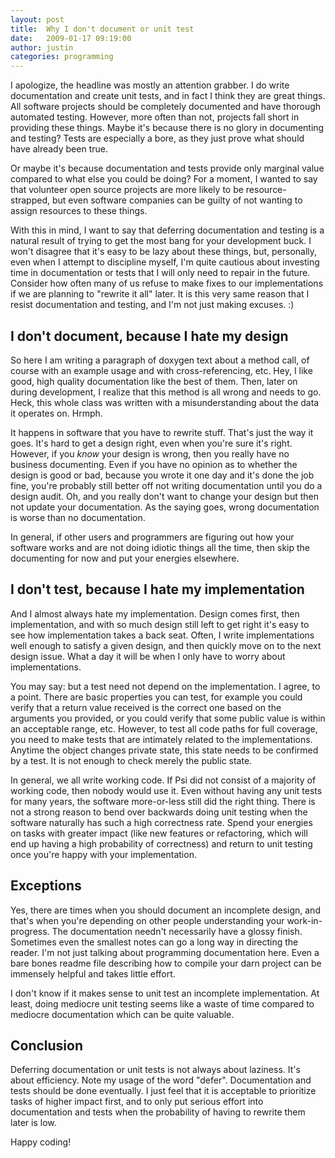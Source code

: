 ```yaml
---
layout: post
title:  Why I don't document or unit test
date:   2009-01-17 09:19:00
author: justin
categories: programming
---
```

I apologize, the headline was mostly an attention grabber. I do write documentation and create unit tests, and in fact I think they are great things. All software projects should be completely documented and have thorough automated testing. However, more often than not, projects fall short in providing these things. Maybe it's because there is no glory in documenting and testing? Tests are especially a bore, as they just prove what should have already been true.

Or maybe it's because documentation and tests provide only marginal value compared to what else you could be doing? For a moment, I wanted to say that volunteer open source projects are more likely to be resource-strapped, but even software companies can be guilty of not wanting to assign resources to these things.

With this in mind, I want to say that deferring documentation and testing is a natural result of trying to get the most bang for your development buck. I won't disagree that it's easy to be lazy about these things, but, personally, even when I attempt to discipline myself, I'm quite cautious about investing time in documentation or tests that I will only need to repair in the future. Consider how often many of us refuse to make fixes to our implementations if we are planning to "rewrite it all" later. It is this very same reason that I resist documentation and testing, and I'm not just making excuses. :)

<!--more-->

## I don't document, because I hate my design

So here I am writing a paragraph of doxygen text about a method call, of course with an example usage and with cross-referencing, etc. Hey, I like good, high quality documentation like the best of them. Then, later on during development, I realize that this method is all wrong and needs to go. Heck, this whole class was written with a misunderstanding about the data it operates on. Hrmph.

It happens in software that you have to rewrite stuff. That's just the way it goes. It's hard to get a design right, even when you're sure it's right. However, if you *know* your design is wrong, then you really have no business documenting. Even if you have no opinion as to whether the design is good or bad, because you wrote it one day and it's done the job fine, you're probably still better off not writing documentation until you do a design audit. Oh, and you really don't want to change your design but then not update your documentation. As the saying goes, wrong documentation is worse than no documentation.

In general, if other users and programmers are figuring out how your software works and are not doing idiotic things all the time, then skip the documenting for now and put your energies elsewhere.

## I don't test, because I hate my implementation

And I almost always hate my implementation. Design comes first, then implementation, and with so much design still left to get right it's easy to see how implementation takes a back seat. Often, I write implementations well enough to satisfy a given design, and then quickly move on to the next design issue. What a day it will be when I only have to worry about implementations.

You may say: but a test need not depend on the implementation. I agree, to a point. There are basic properties you can test, for example you could verify that a return value received is the correct one based on the arguments you provided, or you could verify that some public value is within an acceptable range, etc. However, to test all code paths for full coverage, you need to make tests that are intimately related to the implementations. Anytime the object changes private state, this state needs to be confirmed by a test. It is not enough to check merely the public state.

In general, we all write working code. If Psi did not consist of a majority of working code, then nobody would use it. Even without having any unit tests for many years, the software more-or-less still did the right thing. There is not a strong reason to bend over backwards doing unit testing when the software naturally has such a high correctness rate. Spend your energies on tasks with greater impact (like new features or refactoring, which will end up having a high probability of correctness) and return to unit testing once you're happy with your implementation.

## Exceptions

Yes, there are times when you should document an incomplete design, and that's when you're depending on other people understanding your work-in-progress. The documentation needn't necessarily have a glossy finish. Sometimes even the smallest notes can go a long way in directing the reader. I'm not just talking about programming documentation here. Even a bare bones readme file describing how to compile your darn project can be immensely helpful and takes little effort.

I don't know if it makes sense to unit test an incomplete implementation. At least, doing mediocre unit testing seems like a waste of time compared to mediocre documentation which can be quite valuable.

## Conclusion

Deferring documentation or unit tests is not always about laziness. It's about efficiency. Note my usage of the word "defer". Documentation and tests should be done eventually. I just feel that it is acceptable to prioritize tasks of higher impact first, and to only put serious effort into documentation and tests when the probability of having to rewrite them later is low.

Happy coding!
